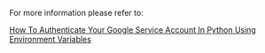 For more information please refer to:

[How To Authenticate Your Google Service Account In Python Using 
Environment Variables](https://ianwaldron.com/article/39/how-to-authenticate-your-google-service-account-in-python-using-environment-variables/)